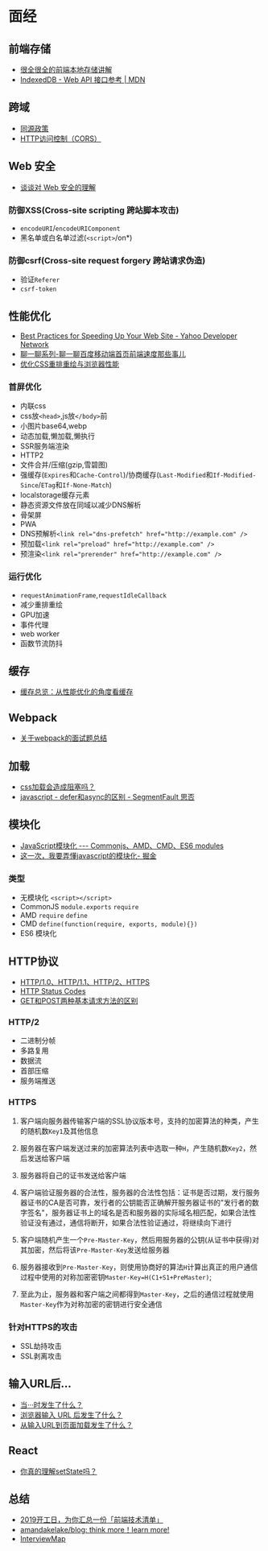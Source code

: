 # 面经

## 前端存储

- [很全很全的前端本地存储讲解](https://juejin.im/entry/5a41b7f4f265da43152427b6)
- [IndexedDB - Web API 接口参考 | MDN](https://developer.mozilla.org/zh-CN/docs/Web/API/IndexedDB_API)

## 跨域

- [同源政策](http://javascript.ruanyifeng.com/bom/same-origin.html)
- [HTTP访问控制（CORS）](https://developer.mozilla.org/zh-CN/docs/Web/HTTP/Access_control_CORS)

## Web 安全

- [谈谈对 Web 安全的理解](https://zhuanlan.zhihu.com/p/25486768)

### 防御XSS(Cross-site scripting 跨站脚本攻击)

- `encodeURI`/`encodeURIComponent`
- 黑名单或白名单过滤(`<script>`/on*)

### 防御csrf(Cross-site request forgery 跨站请求伪造)

- 验证`Referer`
- `csrf-token`

## 性能优化

- [Best Practices for Speeding Up Your Web Site - Yahoo Developer Network](https://developer.yahoo.com/performance/rules.html?guccounter=1)
- [聊一聊系列-聊一聊百度移动端首页前端速度那些事儿](https://segmentfault.com/a/1190000005882953)
- [优化CSS重排重绘与浏览器性能](http://caibaojian.com/css-reflow-repaint.html)

### 首屏优化

- 内联css
- css放`<head>`,js放`</body>`前
- 小图片base64,webp
- 动态加载,懒加载,懒执行
- SSR服务端渲染
- HTTP2
- 文件合并/压缩(gzip,雪碧图)
- 强缓存(`Expires`和`Cache-Control`)/协商缓存(`Last-Modified`和`If-Modified-Since`/`ETag`和`If-None-Match`)
- localstorage缓存元素
- 静态资源文件放在同域以减少DNS解析
- 骨架屏
- PWA
- DNS预解析`<link rel="dns-prefetch" href="http://example.com" />`
- 预加载`<link rel="preload" href="http://example.com" />`
- 预渲染`<link rel="prerender" href="http://example.com" />`

### 运行优化

- `requestAnimationFrame`,`requestIdleCallback`
- 减少重排重绘
- GPU加速
- 事件代理
- web worker
- 函数节流防抖

## 缓存

- [缓存总览：从性能优化的角度看缓存](https://github.com/amandakelake/blog/issues/43)

## Webpack

- [关于webpack的面试题总结](https://zhuanlan.zhihu.com/p/44438844)

## 加载

- [css加载会造成阻塞吗？](https://zhuanlan.zhihu.com/p/43282197)
- [javascript - defer和async的区别 - SegmentFault 思否](https://segmentfault.com/q/1010000000640869)

## 模块化

- [JavaScript模块化 --- Commonjs、AMD、CMD、ES6 modules](https://www.imooc.com/article/20057)
- [这一次，我要弄懂javascript的模块化- 掘金](https://juejin.im/post/5b4420e7f265da0f4b7a7b27)  

### 类型

- 无模块化 `<script></script>`
- CommonJS `module.exports` `require`
- AMD `require` `define`
- CMD `define(function(require, exports, module){})`
- ES6 模块化

## HTTP协议

- [HTTP/1.0、HTTP/1.1、HTTP/2、HTTPS](https://zhuanlan.zhihu.com/p/43787334)
- [HTTP Status Codes](https://httpstatuses.com/)
- [GET和POST两种基本请求方法的区别](https://www.cnblogs.com/logsharing/p/8448446.html)

### HTTP/2

- 二进制分帧
- 多路复用
- 数据流
- 首部压缩
- 服务端推送

### HTTPS

1. 客户端向服务器传输客户端的SSL协议版本号，支持的加密算法的种类，产生的随机数`Key1`及其他信息

2. 服务器在客户端发送过来的加密算法列表中选取一种`H`，产生随机数`Key2`，然后发送给客户端

3. 服务器将自己的证书发送给客户端

4. 客户端验证服务器的合法性，服务器的合法性包括：证书是否过期，发行服务器证书的CA是否可靠，发行者的公钥能否正确解开服务器证书的"发行者的数字签名"，服务器证书上的域名是否和服务器的实际域名相匹配，如果合法性验证没有通过，通信将断开，如果合法性验证通过，将继续向下进行

5. 客户端随机产生一个`Pre-Master-Key`，然后用服务器的公钥(从证书中获得)对其加密，然后将该`Pre-Master-Key`发送给服务器

6. 服务器接收到`Pre-Master-Key`，则使用协商好的算法`H`计算出真正的用户通信过程中使用的对称加密密钥`Master-Key=H(C1+S1+PreMaster)`;

7. 至此为止，服务器和客户端之间都得到`Master-Key`，之后的通信过程就使用`Master-Key`作为对称加密的密钥进行安全通信

### 针对HTTPS的攻击

- SSL劫持攻击
- SSL剥离攻击

## 输入URL后...

- [当···时发生了什么？](https://github.com/skyline75489/what-happens-when-zh_CN)
- [浏览器输入 URL 后发生了什么？](https://zhuanlan.zhihu.com/p/43369093)
- [从输入URL到页面加载发生了什么？](https://segmentfault.com/a/1190000006879700)

## React

- [你真的理解setState吗？](https://zhuanlan.zhihu.com/p/39512941)

## 总结

- [2019开工日，为你汇总一份「前端技术清单」](https://zhuanlan.zhihu.com/p/56452226)
- [amandakelake/blog: think more！learn more!](https://github.com/amandakelake/blog)
- [InterviewMap](https://yuchengkai.cn/docs/frontend/)